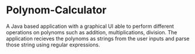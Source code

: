 # Polynom-Calculator

A Java based application with a graphical UI able to perform different operations on polynoms such as addition, multiplications, division.
The application recieves the polynoms as strings from the user inputs and parse those string using regular expressions.
